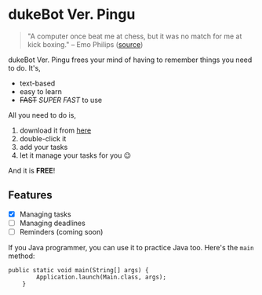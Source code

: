 # dukeBot Ver. Pingu
>"A computer once beat me at chess, but it was no match for me at kick boxing." – Emo Philips
([source](https://www.brainyquote.com/quotes/emo_philips_128993))

dukeBot Ver. Pingu frees your mind of having to remember things you need to do. It's,
- text-based
- easy to learn
- ~~FAST~~ _SUPER FAST_ to use

All you need to do is, 
1. download it from [here](https://github.com/Samsation/ip)
2. double-click it
3. add your tasks
4. let it manage your tasks for you :wink:

And it is **FREE**!

## Features
- [x] Managing tasks
- [ ] Managing deadlines
- [ ] Reminders (coming soon)

If you Java programmer, you can use it to practice Java too. Here's the `main` method:
```
public static void main(String[] args) {
        Application.launch(Main.class, args);
    }

